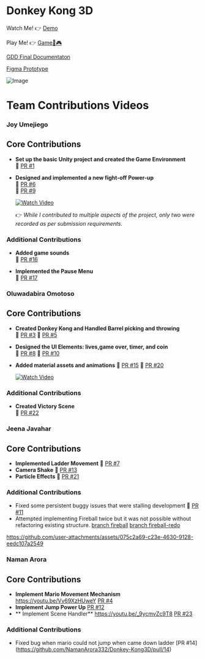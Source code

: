 # Donkey Kong 3D

Watch Me! 👉 [Demo](https://youtu.be/XqkKfywPNsw)

Play Me! 👉 [Game👾🎮](https://joyfuluj.itch.io/donkeykong-3d)

[GDD Final Documentaton](https://docs.google.com/document/d/1l9OrBGuGVYbwihyXe7x-g60jM9gm9j64HpmdHLdE-Yo/edit?tab=t.0#heading=h.nr262ujk1bmi)

[Figma Prototype](https://www.figma.com/design/fu9dyBTi70gdVvfeMDEKKT/Donkey-Kong?node-id=29-18&p=f&t=QaKka82CE67FH6ib-0)

![Image](https://github.com/user-attachments/assets/16a3a0da-2d88-4f95-82d3-cb77704e9321)

# Team Contributions Videos

### Joy Umejiego

## Core Contributions
- **Set up the basic Unity project and created the Game Environment**  
  🔗 [PR #1](https://github.com/NamanArora332/Donkey-Kong3D/pull/1)  

- **Designed and implemented a new fight-off Power-up**  
  🔗 [PR #6](https://github.com/NamanArora332/Donkey-Kong3D/pull/6)  
  🔗 [PR #9](https://github.com/NamanArora332/Donkey-Kong3D/pull/9)  
  
   [![Watch Video](contribution_joy.jpeg)](https://youtu.be/fRqYkYR1JOo)
  
  👉 *While I contributed to multiple aspects of the project, only two were recorded as per submission requirements.*

### Additional Contributions
- **Added game sounds**  
  🔗 [PR #16](https://github.com/NamanArora332/Donkey-Kong3D/pull/16)  

- **Implemented the Pause Menu**  
  🔗 [PR #17](https://github.com/NamanArora332/Donkey-Kong3D/pull/17)  

### Oluwadabira Omotoso

## Core Contributions
- **Created Donkey Kong and Handled Barrel picking and throwing**  
  🔗 [PR #3](https://github.com/NamanArora332/Donkey-Kong3D/pull/3)
  🔗 [PR #5](https://github.com/NamanArora332/Donkey-Kong3D/pull/5)

- **Designed the UI Elements: lives,game over, timer, and coin**  
  🔗 [PR #8](https://github.com/NamanArora332/Donkey-Kong3D/pull/8)
  🔗 [PR #10](https://github.com/NamanArora332/Donkey-Kong3D/pull/10) 

- **Added material assets and animations**
  🔗 [PR #15](https://github.com/NamanArora332/Donkey-Kong3D/pull/15)
  🔗 [PR #20](https://github.com/NamanArora332/Donkey-Kong3D/pull/20)
  
   [![Watch Video](<img width="1293" alt="Screenshot 2025-03-31 at 2 13 44 PM" src="https://github.com/user-attachments/assets/ed68860b-9a00-4cbf-8d4f-b691787331ba" />
)](https://youtu.be/p5u_71LsAnw)

### Additional Contributions
- **Created Victory Scene**  
  🔗 [PR #22](https://github.com/NamanArora332/Donkey-Kong3D/pull/22)

### Jeena Javahar
## Core Contributions
- **Implemented Ladder Movement**
  🔗 [PR #7](https://github.com/NamanArora332/Donkey-Kong3D/pull/7)
- **Camera Shake**
  🔗 [PR #13](https://github.com/NamanArora332/Donkey-Kong3D/pull/13)
- **Particle Effects**
  🔗 [PR #21](https://github.com/NamanArora332/Donkey-Kong3D/pull/21)

### Additional Contributions

- Fixed some persistent buggy issues that were stalling development
  🔗 [PR #11](https://github.com/NamanArora332/Donkey-Kong3D/pull/11)
- Attempted implementing Fireball twice but it was not possible without refactoring existing structure.
  [branch fireball](https://github.com/NamanArora332/Donkey-Kong3D/tree/fireball)
  [branch fireball-redo](https://github.com/NamanArora332/Donkey-Kong3D/tree/fireball-redo)


https://github.com/user-attachments/assets/075c2a69-c23e-4630-9128-eedc107a2549

### Naman Arora
## Core Contributions

- **Implement Mario Movement Mechanism**
  https://youtu.be/Vv69XzHUweY [PR #4](https://github.com/NamanArora332/Donkey-Kong3D/pull/4)
- **Implement Jump Power Up**
  [PR #12](https://github.com/NamanArora332/Donkey-Kong3D/pull/12)
- ** Implement Scene Handler**
  https://youtu.be/_9ycmvZc9T8 [PR #23](https://github.com/NamanArora332/Donkey-Kong3D/pull/23)

### Additional Contributions
- Fixed bug when mario could not jump when came down ladder
  [PR #14] (https://github.com/NamanArora332/Donkey-Kong3D/pull/14)


  
  


